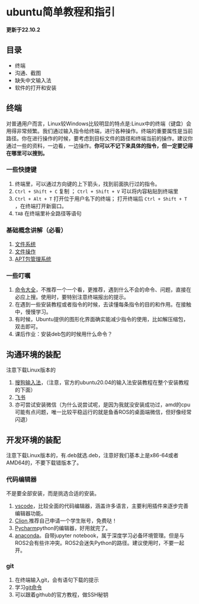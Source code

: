 # ubuntu简单教程和指引

**更新于22.10.2**
## 目录
* 终端
* 沟通、截图
* 缺失中文输入法
* 软件的打开和安装

## 终端
对普通用户而言，Linux较Windows比较明显的特点是:Linux中的终端（键盘）会用得非常频繁。我们通过输入指令给终端，进行各种操作。终端的重要属性是当前路径。你在进行操作的时候，要考虑到目标文件的路径和终端当前的操作。建议你通过一些的资料，一边看，一边操作。**你可以不记下来具体的指令，但一定要记得在哪里可以搜到。**

### 一些快捷键
1. 终端里，可以通过方向键的上下箭头，找到前面执行过的指令。
2. ```Ctrl + Shift + C``` 复制 ； ```Ctrl + Shift + V``` 可以将内容粘贴到终端里
3. ```Ctrl + Alt + T``` 打开位于用户名下的终端； 打开终端后 ```Ctrl + Shift + T ``` ，在终端打开新窗口。
4. ```TAB``` 在终端里补全路径等语句
### 基础概念讲解（必看）
1. [文件系统](https://www.runoob.com/linux/linux-system-contents.html)
2. [文件操作](https://www.runoob.com/linux/linux-file-content-manage.html)
3. [APT包管理系统](https://www.runoob.com/linux/linux-comm-apt.html)
### 一些叮嘱
1. [命令大全](https://www.runoob.com/linux/linux-command-manual.html)，不推荐一个一个看，更推荐，遇到什么不会的命令、问题，直接在必应上搜。使用时，要特别注意终端报出的提示。
2. 在遇到一些安装教程或者指令的时候，去读懂每条指令的目的和作用。在接触中，慢慢学习。
3. 有时候，Ubuntu提供的图形化界面确实能减少指令的使用，比如解压缩包，双击即可。
4. 课后作业：安装deb包的时候用什么命令？

## 沟通环境的装配
注意下载Linux版本的
1. [搜狗输入法](https://shurufa.sogou.com/)，（注意，官方的ubuntu20.04的输入法安装教程在整个安装教程的下面）
2. [飞书](https://www.feishu.cn/)
3. 亦可尝试安装微信（为什么说尝试呢，是因为我就没安装成功过，amd的cpu可能有点问题，唯一比较平稳运行的就是鱼香ROS的桌面端微信，但好像经常闪退）

## 开发环境的装配
注意下载Linux版本的，有.deb就选.deb，注意好我们基本上是x86-64或者AMD64的，不要下载错版本了。
### 代码编辑器
不是要全部安装，而是挑选合适的安装。
1. [vscode](https://code.visualstudio.com/)，比较全面的代码编辑器，涵盖许多语言，主要利用插件来逐步完善编辑器功能。
2. [Clion](https://www.jetbrains.com/clion/),推荐自己申请一个学生账号，免费哒！
3. [Pycharm](https://www.jetbrains.com/pycharm/)python的编辑器，好用就完了。
4. [anaconda](https://www.anaconda.com/)。自带jupyter notebook，属于深度学习必备环境管理。但是与ROS2会有些许冲突。ROS2会迷失Python的路径。建议使用时，不要一起开。

### git
1. 在终端输入git，会有语句下载的提示
2. 学习[git命令](https://www.runoob.com/git/git-tutorial.html)
3. 可以跟着github的官方教程，做SSH秘钥



